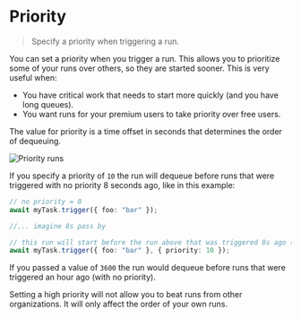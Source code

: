 # Priority

> Specify a priority when triggering a run.

You can set a priority when you trigger a run. This allows you to prioritize some of your runs over others, so they are started sooner. This is very useful when:

* You have critical work that needs to start more quickly (and you have long queues).
* You want runs for your premium users to take priority over free users.

The value for priority is a time offset in seconds that determines the order of dequeuing.

![Priority runs](https://mintlify.s3.us-west-1.amazonaws.com/trigger/images/priority-runs.png)

If you specify a priority of `10` the run will dequeue before runs that were triggered with no priority 8 seconds ago, like in this example:

```ts
// no priority = 0
await myTask.trigger({ foo: "bar" });

//... imagine 8s pass by

// this run will start before the run above that was triggered 8s ago (with no priority)
await myTask.trigger({ foo: "bar" }, { priority: 10 });
```

If you passed a value of `3600` the run would dequeue before runs that were triggered an hour ago (with no priority).

<Note>
  Setting a high priority will not allow you to beat runs from other organizations. It will only affect the order of your own runs.
</Note>
